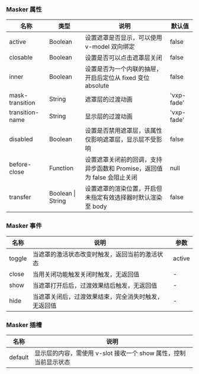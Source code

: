 ### Masker 属性

| 名称            | 类型              | 说明                                                                    | 默认值     |
| --------------- | ----------------- | ----------------------------------------------------------------------- | ---------- |
| active          | Boolean           | 设置遮罩是否显示，可以使用 v-model 双向绑定                             | false      |
| closable        | Boolean           | 设置是否可以点击遮罩层关闭                                              | false      |
| inner           | Boolean           | 设置是否为一个内联的抽屉，开启后定位从 fixed 变位 absolute              | false      |
| mask-transition | String            | 遮罩层的过渡动画                                                        | 'vxp-fade' |
| transition-name | String            | 显示层的过渡动画                                                        | 'vxp-fade' |
| disabled        | Boolean           | 设置是否禁用遮罩层，该属性仅影响遮罩层，显示层不受影响                  | false      |
| before-close    | Function          | 设置遮罩关闭前的回调，支持异步函数和 Promise，返回值为 false 会阻止关闭 | null       |
| transfer        | Boolean \| String | 设置遮罩的渲染位置，开启但未指定有效选择器时默认渲染至 body             | false      |

### Masker 事件

| 名称      | 说明                                                 | 参数   |
| --------- | ---------------------------------------------------- | ------ |
| toggle | 当遮罩的激活状态改变时触发，返回当前的激活状态       | active |
| close  | 当用关闭功能触发关闭时触发，无返回值                 | -      |
| show   | 当遮罩打开后后，过渡效果结后触发，无返回值           | -      |
| hide   | 当遮罩关闭后，过渡效果结束，完全消失时触发，无返回值 | -      |

### Masker 插槽

| 名称    | 说明                                                             |
| ------- | ---------------------------------------------------------------- |
| default | 显示层的内容，需使用 v-slot 接收一个 show 属性，控制当前显示状态 |
